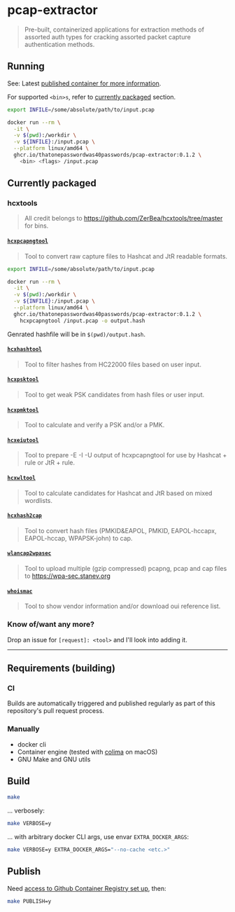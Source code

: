# pcap-extractor

> Pre-built, containerized applications for extraction methods of assorted auth types
> for cracking assorted packet capture authentication methods.

## Running

See: Latest [published container for more information](https://github.com/orgs/ThatOnePasswordWas40Passwords/packages?repo_name=pcap-extractors).

For supported `<bin>s`, refer to [currently packaged](#currently-packaged) section.

```bash
export INFILE=/some/absolute/path/to/input.pcap

docker run --rm \
  -it \
  -v $(pwd):/workdir \
  -v ${INFILE}:/input.pcap \
  --platform linux/amd64 \
  ghcr.io/thatonepasswordwas40passwords/pcap-extractor:0.1.2 \
    <bin> <flags> /input.pcap
```

## Currently packaged

### hcxtools

> All credit belongs to https://github.com/ZerBea/hcxtools/tree/master for bins.

#### [`hcxpcapngtool`][1]

> Tool to convert raw capture files to Hashcat and JtR readable formats.

```bash
export INFILE=/some/absolute/path/to/input.pcap

docker run --rm \
  -it \
  -v $(pwd):/workdir \
  -v ${INFILE}:/input.pcap \
  --platform linux/amd64 \
  ghcr.io/thatonepasswordwas40passwords/pcap-extractor:0.1.2 \
    hcxpcapngtool /input.pcap -o output.hash
```

Genrated hashfile will be in `$(pwd)/output.hash`.


#### [`hcxhashtool`][1]

> Tool to filter hashes from HC22000 files based on user input.

#### [`hcxpsktool`][1]

> Tool to get weak PSK candidates from hash files or user input.

#### [`hcxpmktool`][1]

> Tool to calculate and verify a PSK and/or a PMK.

#### [`hcxeiutool`][1]

> Tool to prepare -E -I -U output of hcxpcapngtool for use by Hashcat + rule or JtR + rule.

#### [`hcxwltool`][1]

> Tool to calculate candidates for Hashcat and JtR based on mixed wordlists.

#### [`hcxhash2cap`][1]

> Tool to convert hash files (PMKID&EAPOL, PMKID, EAPOL-hccapx, EAPOL-hccap, WPAPSK-john) to cap.

#### [`wlancap2wpasec`][1]

> Tool to upload multiple (gzip compressed) pcapng, pcap and cap files to https://wpa-sec.stanev.org

#### [`whoismac`][1]

> Tool to show vendor information and/or download oui reference list.

[1]: <https://github.com/ZerBea/hcxtools/tree/master>


### Know of/want any more?

Drop an issue for `[request]: <tool>` and I'll look into adding it.

---

[2]: <https://github.com/aircrack-ng/aircrack-ng/tree/master>

## Requirements (building)

### CI

Builds are automatically triggered and published regularly as part of this repository's
pull request process.


### Manually

- docker cli
- Container engine (tested with [colima](https://github.com/abiosoft/colima) on
  macOS)
- GNU Make and GNU utils

## Build

```bash
make
```

... verbosely:

```bash
make VERBOSE=y
```

... with arbitrary docker CLI args, use envar `EXTRA_DOCKER_ARGS`:

```bash
make VERBOSE=y EXTRA_DOCKER_ARGS="--no-cache <etc.>"
```

## Publish

Need
[access to Github Container Registry set up](#github-container-registry-setup),
then:

```bash
make PUBLISH=y
```

